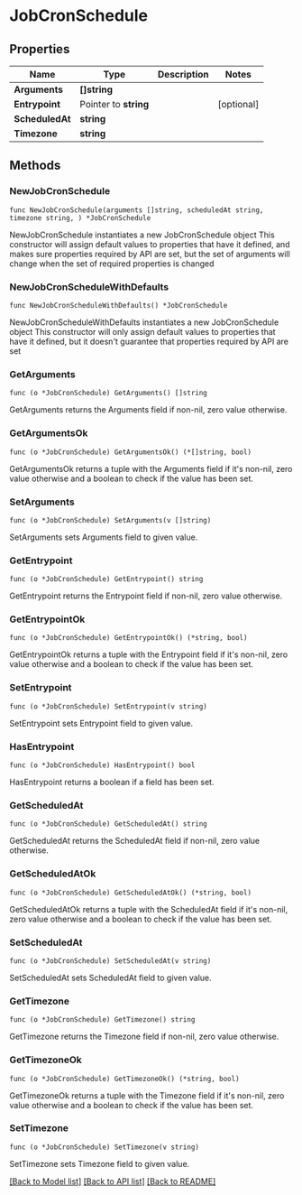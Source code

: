 # JobCronSchedule

## Properties

Name | Type | Description | Notes
------------ | ------------- | ------------- | -------------
**Arguments** | **[]string** |  | 
**Entrypoint** | Pointer to **string** |  | [optional] 
**ScheduledAt** | **string** |  | 
**Timezone** | **string** |  | 

## Methods

### NewJobCronSchedule

`func NewJobCronSchedule(arguments []string, scheduledAt string, timezone string, ) *JobCronSchedule`

NewJobCronSchedule instantiates a new JobCronSchedule object
This constructor will assign default values to properties that have it defined,
and makes sure properties required by API are set, but the set of arguments
will change when the set of required properties is changed

### NewJobCronScheduleWithDefaults

`func NewJobCronScheduleWithDefaults() *JobCronSchedule`

NewJobCronScheduleWithDefaults instantiates a new JobCronSchedule object
This constructor will only assign default values to properties that have it defined,
but it doesn't guarantee that properties required by API are set

### GetArguments

`func (o *JobCronSchedule) GetArguments() []string`

GetArguments returns the Arguments field if non-nil, zero value otherwise.

### GetArgumentsOk

`func (o *JobCronSchedule) GetArgumentsOk() (*[]string, bool)`

GetArgumentsOk returns a tuple with the Arguments field if it's non-nil, zero value otherwise
and a boolean to check if the value has been set.

### SetArguments

`func (o *JobCronSchedule) SetArguments(v []string)`

SetArguments sets Arguments field to given value.


### GetEntrypoint

`func (o *JobCronSchedule) GetEntrypoint() string`

GetEntrypoint returns the Entrypoint field if non-nil, zero value otherwise.

### GetEntrypointOk

`func (o *JobCronSchedule) GetEntrypointOk() (*string, bool)`

GetEntrypointOk returns a tuple with the Entrypoint field if it's non-nil, zero value otherwise
and a boolean to check if the value has been set.

### SetEntrypoint

`func (o *JobCronSchedule) SetEntrypoint(v string)`

SetEntrypoint sets Entrypoint field to given value.

### HasEntrypoint

`func (o *JobCronSchedule) HasEntrypoint() bool`

HasEntrypoint returns a boolean if a field has been set.

### GetScheduledAt

`func (o *JobCronSchedule) GetScheduledAt() string`

GetScheduledAt returns the ScheduledAt field if non-nil, zero value otherwise.

### GetScheduledAtOk

`func (o *JobCronSchedule) GetScheduledAtOk() (*string, bool)`

GetScheduledAtOk returns a tuple with the ScheduledAt field if it's non-nil, zero value otherwise
and a boolean to check if the value has been set.

### SetScheduledAt

`func (o *JobCronSchedule) SetScheduledAt(v string)`

SetScheduledAt sets ScheduledAt field to given value.


### GetTimezone

`func (o *JobCronSchedule) GetTimezone() string`

GetTimezone returns the Timezone field if non-nil, zero value otherwise.

### GetTimezoneOk

`func (o *JobCronSchedule) GetTimezoneOk() (*string, bool)`

GetTimezoneOk returns a tuple with the Timezone field if it's non-nil, zero value otherwise
and a boolean to check if the value has been set.

### SetTimezone

`func (o *JobCronSchedule) SetTimezone(v string)`

SetTimezone sets Timezone field to given value.



[[Back to Model list]](../README.md#documentation-for-models) [[Back to API list]](../README.md#documentation-for-api-endpoints) [[Back to README]](../README.md)


